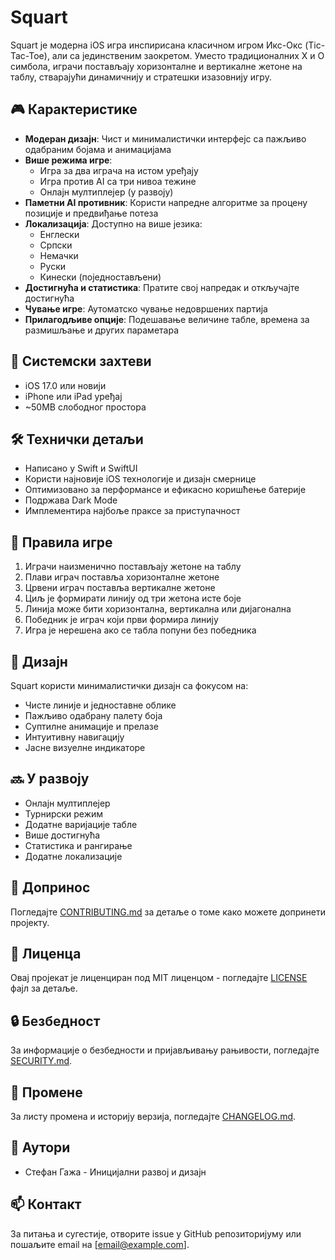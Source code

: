 # Squart

Squart је модерна iOS игра инспирисана класичном игром Икс-Окс (Tic-Tac-Toe), али са јединственим заокретом. Уместо традиционалних X и O симбола, играчи постављају хоризонталне и вертикалне жетоне на таблу, стварајући динамичнију и стратешки изазовнију игру.

## 🎮 Карактеристике

- **Модеран дизајн**: Чист и минималистички интерфејс са пажљиво одабраним бојама и анимацијама
- **Више режима игре**:
  - Игра за два играча на истом уређају
  - Игра против AI са три нивоа тежине
  - Онлајн мултиплејер (у развоју)
- **Паметни AI противник**: Користи напредне алгоритме за процену позиције и предвиђање потеза
- **Локализација**: Доступно на више језика:
  - Енглески
  - Српски
  - Немачки
  - Руски
  - Кинески (поједностављени)
- **Достигнућа и статистика**: Пратите свој напредак и откључајте достигнућа
- **Чување игре**: Аутоматско чување недовршених партија
- **Прилагодљиве опције**: Подешавање величине табле, времена за размишљање и других параметара

## 📱 Системски захтеви

- iOS 17.0 или новији
- iPhone или iPad уређај
- ~50MB слободног простора

## 🛠 Технички детаљи

- Написано у Swift и SwiftUI
- Користи најновије iOS технологије и дизајн смернице
- Оптимизовано за перформансе и ефикасно коришћење батерије
- Подржава Dark Mode
- Имплементира најбоље праксе за приступачност

## 🎯 Правила игре

1. Играчи наизменично постављају жетоне на таблу
2. Плави играч поставља хоризонталне жетоне
3. Црвени играч поставља вертикалне жетоне
4. Циљ је формирати линију од три жетона исте боје
5. Линија може бити хоризонтална, вертикална или дијагонална
6. Победник је играч који први формира линију
7. Игра је нерешена ако се табла попуни без победника

## 🎨 Дизајн

Squart користи минималистички дизајн са фокусом на:
- Чисте линије и једноставне облике
- Пажљиво одабрану палету боја
- Суптилне анимације и прелазе
- Интуитивну навигацију
- Јасне визуелне индикаторе

## 🔜 У развоју

- Онлајн мултиплејер
- Турнирски режим
- Додатне варијације табле
- Више достигнућа
- Статистика и рангирање
- Додатне локализације

## 🤝 Допринос

Погледајте [CONTRIBUTING.md](CONTRIBUTING.md) за детаље о томе како можете допринети пројекту.

## 📄 Лиценца

Овај пројекат је лиценциран под MIT лиценцом - погледајте [LICENSE](LICENSE) фајл за детаље.

## 🔒 Безбедност

За информације о безбедности и пријављивању рањивости, погледајте [SECURITY.md](SECURITY.md).

## 📝 Промене

За листу промена и историју верзија, погледајте [CHANGELOG.md](CHANGELOG.md).

## 👥 Аутори

- Стефан Гажа - Иницијални развој и дизајн

## 📫 Контакт

За питања и сугестије, отворите issue у GitHub репозиторијуму или пошаљите email на [email@example.com]. 